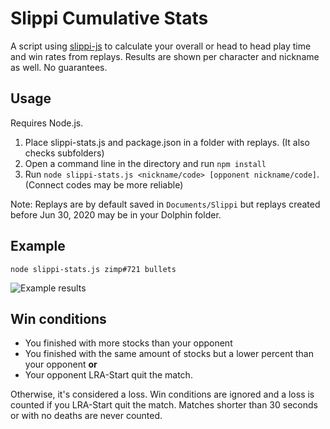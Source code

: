 # Slippi Cumulative Stats

A script using [slippi-js](https://github.com/project-slippi/slippi-js) to calculate your overall or head to head play time and win rates from replays. Results are shown per character and nickname as well. No guarantees.

## Usage
Requires Node.js.

1. Place slippi-stats.js and package.json in a folder with replays. (It also checks subfolders)
2. Open a command line in the directory and run `npm install`
3. Run `node slippi-stats.js <nickname/code> [opponent nickname/code]`. (Connect codes may be more reliable)

Note: Replays are by default saved in `Documents/Slippi` but replays created before Jun 30, 2020 may be in your Dolphin folder.

## Example

``node slippi-stats.js zimp#721 bullets``

![Example results](https://i.imgur.com/mJvdNQZ.png)

## Win conditions
* You finished with more stocks than your opponent
* You finished with the same amount of stocks but a lower percent than your opponent **or**
* Your opponent LRA-Start quit the match.

Otherwise, it's considered a loss. Win conditions are ignored and a loss is counted if you LRA-Start quit the match. Matches shorter than 30 seconds or with no deaths are never counted.